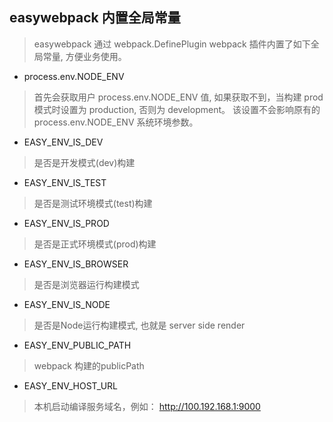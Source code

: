## easywebpack 内置全局常量

> easywebpack 通过 webpack.DefinePlugin webpack 插件内置了如下全局常量, 方便业务使用。

* process.env.NODE_ENV
> 首先会获取用户 process.env.NODE_ENV 值, 如果获取不到，当构建 prod 模式时设置为 production, 否则为 development。 该设置不会影响原有的 process.env.NODE_ENV 系统环境参数。

* EASY_ENV_IS_DEV
> 是否是开发模式(dev)构建

* EASY_ENV_IS_TEST
> 是否是测试环境模式(test)构建

* EASY_ENV_IS_PROD
> 是否是正式环境模式(prod)构建

* EASY_ENV_IS_BROWSER
> 是否是浏览器运行构建模式

* EASY_ENV_IS_NODE
> 是否是Node运行构建模式, 也就是 server side render

* EASY_ENV_PUBLIC_PATH
> webpack 构建的publicPath

* EASY_ENV_HOST_URL
> 本机启动编译服务域名，例如： http://100.192.168.1:9000
